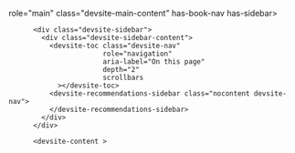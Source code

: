  role="main" class="devsite-main-content"
            has-book-nav
            has-sidebar>
          
          <div class="devsite-sidebar">
            <div class="devsite-sidebar-content">
              <devsite-toc class="devsite-nav"
                           role="navigation"
                           aria-label="On this page"
                           depth="2"
                           scrollbars
                ></devsite-toc>
              <devsite-recommendations-sidebar class="nocontent devsite-nav">
              </devsite-recommendations-sidebar>
            </div>
          </div>
          
          <devsite-content >
            
              

















<article class="devsite-article"><style>
      /* Styles inlined from /my-business/content/landing-styles.css */
#header-image {
  display: block;
  margin: 35px auto 25px auto;
  text-align: center;
  width: 80%;
}

      </style>
  
  
    <div class="devsite-banner devsite-banner-announcement"
         >
      <div class="devsite-banner-message">
        <div class="devsite-banner-message-text">
          The Q&A API is now launched! Migration work is required. Please see our <a href="https://developers.google.com/my-business/content/sunset-dates">deprecation schedule</a> for more information related to deprecated endpoints.<br> v1.1 of the Notifications API is now launched! Please see our <a href="https://developers.google.com/my-business/content/notifications/change-log">change log</a> for more information. You may also sign up for our <a href="https://docs.google.com/forms/d/e/1FAIpQLScsFulRVy5_Z969K0GBhpIhdYpN88I8TsMj229ViArhqod8Mw/viewform">mailing list</a> to receive updates.
        </div>
      </div>
    </div>
  
  

  <div class="devsite-article-meta nocontent" role="navigation">
    
    
    <ul class="devsite-breadcrumb-list"
  
    aria-label="Breadcrumb">
  
  <li class="devsite-breadcrumb-item
             ">
    
    
    
      
  <a href="https://developers.google.com/"
      
        class="devsite-breadcrumb-link gc-analytics-event"
      
        data-category="Site-Wide Custom Events"
      
        data-label="Breadcrumbs"
      
        data-value="1"
      
        track-type="globalNav"
      
        track-name="breadcrumb"
      
        track-metadata-position="1"
      
        track-metadata-eventdetail=""
      
    >
    
        Home
      
  </a>
  
    
  </li>
  
  <li class="devsite-breadcrumb-item
             ">
    
      
      <div class="devsite-breadcrumb-guillemet material-icons" aria-hidden="true"></div>
    
    
    
      
  <a href="https://developers.google.com/products"
      
        class="devsite-breadcrumb-link gc-analytics-event"
      
        data-category="Site-Wide Custom Events"
      
        data-label="Breadcrumbs"
      
        data-value="2"
      
        track-type="globalNav"
      
        track-name="breadcrumb"
      
        track-metadata-position="2"
      
        track-metadata-eventdetail=""
      
    >
    
        Products
      
  </a>
  
    
  </li>
  
  <li class="devsite-breadcrumb-item
             ">
    
      
      <div class="devsite-breadcrumb-guillemet material-icons" aria-hidden="true"></div>
    
    
    
      
  <a href="https://developers.google.com/my-business"
      
        class="devsite-breadcrumb-link gc-analytics-event"
      
        data-category="Site-Wide Custom Events"
      
        data-label="Breadcrumbs"
      
        data-value="3"
      
        track-type="globalNav"
      
        track-name="breadcrumb"
      
        track-metadata-position="3"
      
        track-metadata-eventdetail="Google Business Profile APIs"
      
    >
    
        Business Profile APIs
      
  </a>
  
    
  </li>
  
  <li class="devsite-breadcrumb-item
             ">
    
      
      <div class="devsite-breadcrumb-guillemet material-icons" aria-hidden="true"></div>
    
    
    
      
  <a href="https://developers.google.com/my-business/content/overview"
      
        class="devsite-breadcrumb-link gc-analytics-event"
      
        data-category="Site-Wide Custom Events"
      
        data-label="Breadcrumbs"
      
        data-value="4"
      
        track-type="globalNav"
      
        track-name="breadcrumb"
      
        track-metadata-position="4"
      
        track-metadata-eventdetail=""
      
    >
    
        Guides
      
  </a>
  
    
  </li>
  
</ul>
    
      
    <devsite-thumb-rating position="header">
    </devsite-thumb-rating>
  
    
  </div>
  
  
  <devsite-bookmark></devsite-bookmark>
  <devsite-toc class="devsite-nav"
               depth="2"
               devsite-toc-embedded
               >
  </devsite-toc>

  
  <devsite-recommendations-dropdown class="nocontent"></devsite-recommendations-dropdown>
  

  <div class="devsite-article-body clearfix
    devsite-no-page-title">

    
      




























































































   
</p>

<h1 id="policies" data-text="Business Profile APIs policies">Business Profile APIs policies</h1>

<p>The goal of our policies is to ensure that the Business Profile APIs are used in ways that support and enhance
  Business Profile, and also provide a transparent and consistent experience to the end customer,
  which is the business owner.</p>

<p>We may review your use of the Business Profile APIs at any time and for any reason in order to ensure that they
  comply with the Business Profile
  <a href="/my-business/content/terms">Terms of Service</a>. Because we may
  change our policies at any time, check this Business Profile APIs policies page often for updates. It's
  your responsibility to keep up-to-date with, and adhere to, the policies posted here.</p>

<h2 id="api-policies" data-text="General API policies">General API policies</h2>

<p>You can only use the Business Profile APIs to create, manage, and report on business listings that you
  either own or are authorized to manage on behalf of the business owner, or to develop tools for
  end-clients to similarly manage their listings. Use of the Business Profile APIs for purposes outside the
  scope of these policies is prohibited. Users of the Business Profile APIs must adhere to all
  <a href="https://support.google.com/business/answer/7667250">Business Profile policies</a>.</p>

<p>Google may deactivate your API project ID after 90 consecutive days of inactivity. If your
  project is deactivated for zero usage, you may
  <a href="https://docs.google.com/forms/d/1XTQc-QEjsE7YrgstyJxbFDnwmhUhBFFvpNJBw3VzuuE/viewform"
   class="external" target="_blank">reapply</a>at any time.</p>

<h2 id="third-party-policy" data-text="Third-party policy">Third-party policy</h2>

<p>This section applies to the following groups:</p>
  <ul>
    <li>Agencies and other third parties that manage business listings on behalf of end-clients and
      provide software tools to those customers.</li>
    <li>Software developers that manage business listings on behalf of end-clients and provide tools
      to agencies and third parties.</li>
  </ul>

<h3 id="guidelines" data-text="Guidelines">Guidelines</h3>

<p>Agencies or other third-parties that manage business listings on behalf of end-clients must
  follow the
  <a href="https://support.google.com/business/answer/7353941"
     >Business Profile third party policies</a> and the
  <a href="http://support.google.com/business/answer/3038177"
     >Guidelines for how to represent your business on Google: Additional guidelines for authorized representatives</a>.
</p>

<h3 id="transparency" data-text="Transparency">Transparency</h3>

<p>No matter what tool business owners use, we want them to understand how Business Profile
  performs for them. When you report and manage Business Profile data, be transparent to your
  customers. Also, be transparent to end-clients about any changes you or your tool makes to their
  accounts. If your tool makes any changes to an end-client’s account, such as when you add a new
  manager to the account, provide notice to the end-client of the change within 48 hours after the
  change is made. Make this notice separate and distinct from any other notices that
  Business Profile might automatically provide as a result of account-level changes.</p>

<h3 id="reviews" data-text="Reviews">Reviews</h3>

<p>Business owners have the ability to respond to reviews of their business on Google. If you
  respond to reviews on behalf of your end-client, you must receive their authorization first. All
  responses to reviews must follow Google’s
  <a href="https://support.google.com/contributionpolicy/answer/7400114"
     >Prohibited and restricted content</a> policies.

<h3 id="security" data-text="Security">Security</h3>

<p>Business owners who have their business listings managed by third-parties have the right to
  expect their accounts to be kept safe. You must ensure the integrity and security of your
  end-clients' account credentials. To do this, you're expected to employ related best practices.
  For example, do not share account usernames and passwords, and do use business accounts.
  Third-parties are encouraged to follow
  <a href="https://support.google.com/business/answer/6085326?ref_topic=6085325"
     >Best practices for creating business accounts</a>
  to limit the risk of unauthorized access to end-client account credentials.</p>

<p>You're solely responsible to Google for your use of the Business Profile APIs. You must notify Google
  immediately if you become aware of any unauthorized use of your or your end-clients' password,
  Google Account, or any unique identifier that Google may require you to use, such as an API key,
  client ID, or a "developer identifier."</p>

<h3 id="termination" data-text="Termination of end-client relationship">Termination of end-client relationship</h3>

<p>You must provide your end-client with a quick and easy way to stop use of your APIs. When an
  end-client gives notice that they no longer use your APIs to manage their Business Profile
  accounts, you have seven business days to provide them the ability to disassociate their
  Business Profile account from your services and developer project, and regain exclusive control
  of their Business Profile account(s). If your tool had permission to manage or otherwise change
  the end-client’s account, you must also relinquish and remove those permissions accordingly.</p>

<h2 id="policies-enforcement" data-text="Policy enforcement">Policy enforcement</h2>

<p>Business Profile APIs policies are strictly enforced.</p>

<h3 id="violations" data-text="Policy violations and termination">Policy violations and termination</h3>

<p>Failure to comply with these policies may lead Google to disable your Business Profile APIs
  project. If the violation of your Business Profile APIs project is severe, we may disable it
  without warning. We send communications about policy violations to the email address associated
  with your Business Profile account.</p>

<h3 id="demo-account" data-text="Demo account">Demo account</h3>

<p>Upon request from Google, you must provide a demo account to your API tool within seven days of
  the request. The demo must be a live version of your tool, or a demo with the same functionality
  as the live version, so that we can review it for compliance with our policies. Failure to provide
  the demo, or any attempt to provide a false account of your live tool, constitutes a violation of
  these policies.</p>

<h2 id="prohibited-practices" data-text="Prohibited practices">Prohibited practices</h2>

<p>There are several practices with the Business Profile APIs that Google prohibits.</p>

<h3 id="supplemental" data-text="Supplemental Business Profile projects">Supplemental Business Profile projects</h3>

<p>If you provide the Business Profile APIs to end-clients or other third-party clients, you cannot require
  them to apply for their own Business Profile project in order to use the Business Profile APIs. We deny end-client
  applications for such projects.</p>

<h3 id="automated" data-text="Automated use of your Business Profile project">Automated use of your Business Profile project</h3>

<p>You cannot allow agencies, end-clients, or other third parties to use your Business Profile
  project, or your own APIs, in a way that allows those third parties to avoid applying for their
  own Business Profile project. Any automatic or programmatic use of Business Profile
  by agencies or end-clients requires them to use their own Business Profile project. You cannot
  provide indirect access to your Business Profile project. End users of your Business Profile
  APIs need to manually sign in to use it. They're not allowed automatic access to make manual
  or programmatic changes to their accounts.</p>

<p>For example, if you're a tool provider that licenses listings-management software to agencies and
  end-clients, you cannot develop your own API that allows your clients to access the Business Profile APIs
  through automatic or programmatic computer scripts.</p>

<aside class="note">
  <b>Note:</b> This policy doesn't restrict your own use of the Business Profile APIs in a programmatic or
  automated way. The policy just doesn't allow third-parties to access the Business Profile APIs in a
  programmatic or automated way when they use your API project. They're only allowed to apply it to
  their own API project.</aside>

<p>You may not use the Business Profile APIs to engage in abusive behaviors, which includes but isn't
  limited to fraudulent, abusive, or otherwise invalid activity. For example, you must not automate
  or trigger review replies, Q&amp;As, listing creations, listing edits, or other actions without
  the user's prior specific and express consent. You may not use the Business Profile APIs to automatically revert
  changes made by Google.</p>

<h3 id="content-storage" data-text="Content storage">Content storage</h3>

<p>You cannot pre-fetch, cache, index, or store any content provided through the Business Profile APIs
  ("Content") for use outside of your Business Profile project except for limited amounts of
  Content. You can store limited amounts of Content only to improve the performance of your project.
</p>

<p>Stored Content must meet the following requirements:</p>
  <ul>
    <li>It must be stored temporarily for no more than 30 calendar days.</li>
    <li>It must be stored securely.</li>
    <li>It cannot be manipulated or aggregated in any way.</li>
  </ul>

<p>At no time may you store Content in order to prevent Google from tracking usage of your
  Business Profile project.</p>

<h3 id="GoogleLocation" data-text="GoogleLocation">GoogleLocation</h3>

<p>You're only allowed to use the
  <a href="/my-business/content/googlelocations-api-guide">GoogleLocations</a> endpoint to find the
  status of locations of merchants that already have a business relationship with your company, and
  only to use the endpoint to create or claim those locations on Business Profile.</p>

<p>Use of this endpoint for any other purpose, which includes lead generation or other analysis, is
  against Google’s policies and will result in immediate revocation of your API access.</p>

<h3 id="verification" data-text="Verification">Verification</h3>

<p>Verification options can only be initiated by a direct request from the owner of the location.
</p>

<h3 id="unauthorized" data-text="Unauthorized use of branding and trademarks">Unauthorized use of branding and trademarks</h3>

<p>Your Business Profile APIs must not replicate the look and feel of the Business Profile user
  interface. Otherwise, it can confuse others and lead them to believe that your tool is a Google
  product.</p>

<p>Content provided to you through the Service may contain the "brand features" of Google, its
  strategic partners, or other third-party rights holders of content that Google indexes. When
  Google provides those Brand Features or other attribution through the Service, you must display
  such attribution as provided, or as described in the Business Profile APIs documentation, and you must
  not delete or alter the attribution.</p>

<p>You must comply with
  <a href="https://www.google.com/permissions/">Google's brand permissions guidelines</a>.</p>

<h3 id="publicity" data-text="Publicity">Publicity</h3>

<p>Use of the Business Profile APIs doesn't create, suggest, or imply a partnership with, sponsorship by,
  or endorsement by Google. You cannot make any statement in regards to your use of the Business Profile APIs that
  suggests these types of relationship without Google’s prior written approval.</p>

<h3 id="interference" data-text="Interference with Google activities">Interference with Google activities</h3>

<p>Google may monitor and audit any Business Profile APIs activity to ensure compliance with all applicable
  policies and terms. You're not allowed to interfere when we monitor or audit your Business Profile APIs
  activity, nor are you allowed to conceal it from Google. Any interference is considered a
  violation of these policies.</p>

    

    
  </div>

  

  
    
      <devsite-recommendations display="in-page" hidden yield>
      </devsite-recommendations>
    
    
      
    <devsite-thumb-rating position="footer">
    </devsite-thumb-rating>
  
       
    
    
      <devsite-recommendations id="recommendations-link" yield></devsite-recommendations>
    
  

  
  
</article>


<devsite-content-footer class="nocontent">
  <p>Except as otherwise noted, the content of this page is licensed under the <a href="https://creativecommons.org/licenses/by/4.0/">Creative Commons Attribution 4.0 License</a>, and code samples are licensed under the <a href="https://www.apache.org/licenses/LICENSE-2.0">Apache 2.0 License</a>. For details, see the <a href="https://developers.google.com/site-policies">Google Developers Site Policies</a>. Java is a registered trademark of Oracle and/or its affiliates.</p>
  <p>Last updated 2022-02-22 UTC.</p>
</devsite-content-footer>


<devsite-notification
>
</devsite-notification>


  
<div class="devsite-content-data">
  <template class="devsite-thumb-rating-down-categories">
  [{
      "type": "thumb-down",
      "id": "missingTheInformationINeed",
      "label":"Missing the information I need"
    },{
      "type": "thumb-down",
      "id": "tooComplicatedTooManySteps",
      "label":"Too complicated / too many steps"
    },{
      "type": "thumb-down",
      "id": "outOfDate",
      "label":"Out of date"
    },{
      "type": "thumb-down",
      "id": "samplesCodeIssue",
      "label":"Samples / code issue"
    },{
      "type": "thumb-down",
      "id": "otherDown",
      "label":"Other"
    }]
  </template>
  <template class="devsite-thumb-rating-up-categories">
  [{
      "type": "thumb-up",
      "id": "easyToUnderstand",
      "label":"Easy to understand"
    },{
      "type": "thumb-up",
      "id": "solvedMyProblem",
      "label":"Solved my problem"
    },{
      "type": "thumb-up",
      "id": "otherUp",
      "label":"Other"
    }]
  </template>
  
</div>
            
          </devsite-content>
        
